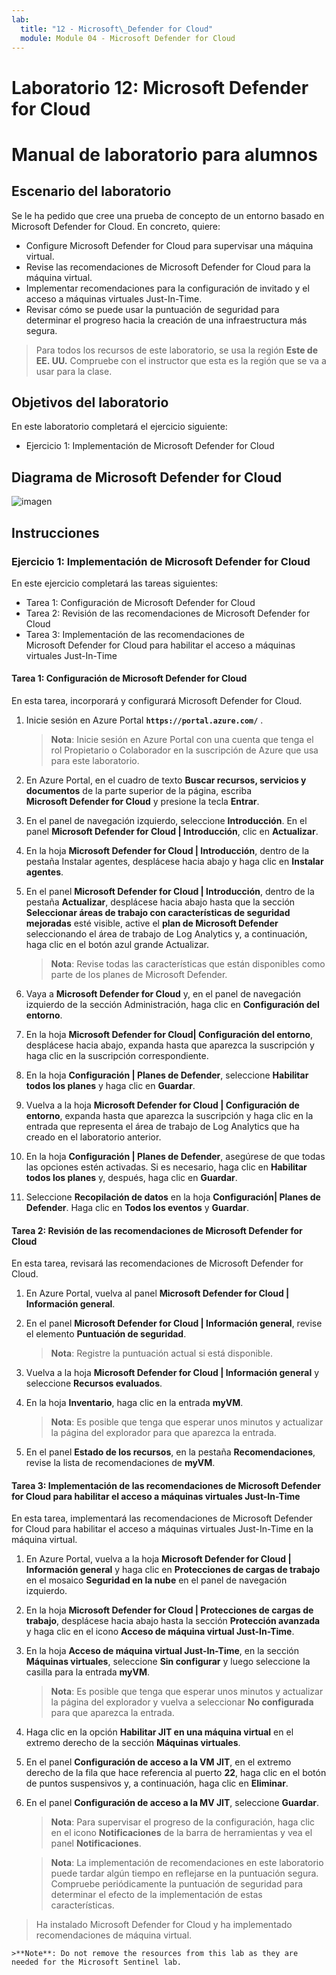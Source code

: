 ```yaml
---
lab:
  title: "12 - Microsoft\_Defender for Cloud"
  module: Module 04 - Microsoft Defender for Cloud
---
```


# Laboratorio 12: Microsoft Defender for Cloud
# Manual de laboratorio para alumnos

## Escenario del laboratorio

Se le ha pedido que cree una prueba de concepto de un entorno basado en Microsoft Defender for Cloud. En concreto, quiere:

- Configure Microsoft Defender for Cloud para supervisar una máquina virtual.
- Revise las recomendaciones de Microsoft Defender for Cloud para la máquina virtual.
- Implementar recomendaciones para la configuración de invitado y el acceso a máquinas virtuales Just-In-Time. 
- Revisar cómo se puede usar la puntuación de seguridad para determinar el progreso hacia la creación de una infraestructura más segura.

> Para todos los recursos de este laboratorio, se usa la región **Este de EE. UU.** Compruebe con el instructor que esta es la región que se va a usar para la clase. 

## Objetivos del laboratorio

En este laboratorio completará el ejercicio siguiente:

- Ejercicio 1: Implementación de Microsoft Defender for Cloud

## Diagrama de Microsoft Defender for Cloud

![imagen](https://github.com/MicrosoftLearning/AZ500-AzureSecurityTechnologies/assets/91347931/c31055cc-de95-41f6-adef-f09d756a68eb)

## Instrucciones

### Ejercicio 1: Implementación de Microsoft Defender for Cloud

En este ejercicio completará las tareas siguientes:

- Tarea 1: Configuración de Microsoft Defender for Cloud
- Tarea 2: Revisión de las recomendaciones de Microsoft Defender for Cloud
- Tarea 3: Implementación de las recomendaciones de Microsoft Defender for Cloud para habilitar el acceso a máquinas virtuales Just-In-Time

#### Tarea 1: Configuración de Microsoft Defender for Cloud

En esta tarea, incorporará y configurará Microsoft Defender for Cloud.

1. Inicie sesión en Azure Portal **`https://portal.azure.com/`** .

    >**Nota**: Inicie sesión en Azure Portal con una cuenta que tenga el rol Propietario o Colaborador en la suscripción de Azure que usa para este laboratorio.

2. En Azure Portal, en el cuadro de texto **Buscar recursos, servicios y documentos** de la parte superior de la página, escriba **Microsoft Defender for Cloud** y presione la tecla **Entrar**.

3. En el panel de navegación izquierdo, seleccione **Introducción**. En el panel **Microsoft Defender for Cloud \| Introducción**, clic en **Actualizar**.
     
4. En la hoja **Microsoft Defender for Cloud \| Introducción**, dentro de la pestaña Instalar agentes, desplácese hacia abajo y haga clic en **Instalar agentes**. 

5. En el panel **Microsoft Defender for Cloud \| Introducción**, dentro de la pestaña **Actualizar**, desplácese hacia abajo hasta que la sección **Seleccionar áreas de trabajo con características de seguridad mejoradas** esté visible, active el **plan de Microsoft Defender** seleccionando el área de trabajo de Log Analytics y, a continuación, haga clic en el botón azul grande Actualizar.  

    >**Nota**: Revise todas las características que están disponibles como parte de los planes de Microsoft Defender. 

6. Vaya a **Microsoft Defender for Cloud** y, en el panel de navegación izquierdo de la sección Administración, haga clic en **Configuración del entorno**.

7. En la hoja **Microsoft Defender for Cloud\| Configuración del entorno**, desplácese hacia abajo, expanda hasta que aparezca la suscripción y haga clic en la suscripción correspondiente. 

8. En la hoja **Configuración \| Planes de Defender**, seleccione **Habilitar todos los planes** y haga clic en **Guardar**.

9. Vuelva a la hoja **Microsoft Defender for Cloud \| Configuración de entorno**, expanda hasta que aparezca la suscripción y haga clic en la entrada que representa el área de trabajo de Log Analytics que ha creado en el laboratorio anterior.

10. En la hoja **Configuración \| Planes de Defender**, asegúrese de que todas las opciones estén activadas. Si es necesario, haga clic en **Habilitar todos los planes** y, después, haga clic en **Guardar**.

11. Seleccione **Recopilación de datos** en la hoja **Configuración\| Planes de Defender**. Haga clic en **Todos los eventos** y **Guardar**.

#### Tarea 2: Revisión de las recomendaciones de Microsoft Defender for Cloud

En esta tarea, revisará las recomendaciones de Microsoft Defender for Cloud. 

1. En Azure Portal, vuelva al panel **Microsoft Defender for Cloud \| Información general**. 

2. En el panel **Microsoft Defender for Cloud \| Información general**, revise el elemento **Puntuación de seguridad**.

    >**Nota**: Registre la puntuación actual si está disponible.

3. Vuelva a la hoja **Microsoft Defender for Cloud \| Información general** y seleccione **Recursos evaluados**.

4. En la hoja **Inventario**, haga clic en la entrada **myVM**.

    >**Nota**: Es posible que tenga que esperar unos minutos y actualizar la página del explorador para que aparezca la entrada.
    
5. En el panel **Estado de los recursos**, en la pestaña **Recomendaciones**, revise la lista de recomendaciones de **myVM**.

#### Tarea 3: Implementación de las recomendaciones de Microsoft Defender for Cloud para habilitar el acceso a máquinas virtuales Just-In-Time

En esta tarea, implementará las recomendaciones de Microsoft Defender for Cloud para habilitar el acceso a máquinas virtuales Just-In-Time en la máquina virtual. 

1. En Azure Portal, vuelva a la hoja **Microsoft Defender for Cloud \| Información general** y haga clic en **Protecciones de cargas de trabajo** en el mosaico **Seguridad en la nube** en el panel de navegación izquierdo.

2. En la hoja **Microsoft Defender for Cloud \| Protecciones de cargas de trabajo**, desplácese hacia abajo hasta la sección **Protección avanzada** y haga clic en el icono **Acceso de máquina virtual Just-In-Time**.

3. En la hoja **Acceso de máquina virtual Just-In-Time**, en la sección **Máquinas virtuales**, seleccione **Sin configurar** y luego seleccione la casilla para la entrada **myVM**.

    >**Nota**: Es posible que tenga que esperar unos minutos y actualizar la página del explorador y vuelva a seleccionar **No configurada** para que aparezca la entrada.

4. Haga clic en la opción **Habilitar JIT en una máquina virtual** en el extremo derecho de la sección **Máquinas virtuales**.

5. En el panel **Configuración de acceso a la VM JIT**, en el extremo derecho de la fila que hace referencia al puerto **22**, haga clic en el botón de puntos suspensivos y, a continuación, haga clic en **Eliminar**.

6. En el panel **Configuración de acceso a la MV JIT**, seleccione **Guardar**.

    >**Nota**: Para supervisar el progreso de la configuración, haga clic en el icono **Notificaciones** de la barra de herramientas y vea el panel **Notificaciones**. 

    >**Nota**: La implementación de recomendaciones en este laboratorio puede tardar algún tiempo en reflejarse en la puntuación segura. Compruebe periódicamente la puntuación de seguridad para determinar el efecto de la implementación de estas características. 

> Ha instalado Microsoft Defender for Cloud y ha implementado recomendaciones de máquina virtual. 

    >**Note**: Do not remove the resources from this lab as they are needed for the Microsoft Sentinel lab.
